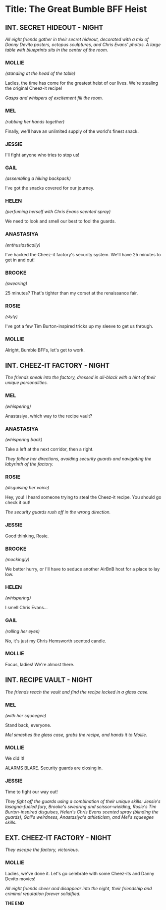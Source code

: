 # Title: The Great Bumble BFF Heist

## INT. SECRET HIDEOUT - NIGHT

_All eight friends gather in their secret hideout, decorated with a mix of Danny Devito posters, octopus sculptures, and Chris Evans' photos. A large table with blueprints sits in the center of the room._

### MOLLIE
_(standing at the head of the table)_

Ladies, the time has come for the greatest heist of our lives. We're stealing the original Cheez-it recipe!

_Gasps and whispers of excitement fill the room._

### MEL
_(rubbing her hands together)_

Finally, we'll have an unlimited supply of the world's finest snack.

### JESSIE
I'll fight anyone who tries to stop us!

### GAIL
_(assembling a hiking backpack)_

I've got the snacks covered for our journey.

### HELEN
_(perfuming herself with Chris Evans scented spray)_

We need to look and smell our best to fool the guards.

### ANASTASIYA
_(enthusiastically)_

I've hacked the Cheez-it factory's security system. We'll have 25 minutes to get in and out!

### BROOKE
_(swearing)_

25 minutes? That's tighter than my corset at the renaissance fair.

### ROSIE
_(slyly)_

I've got a few Tim Burton-inspired tricks up my sleeve to get us through.

### MOLLIE
Alright, Bumble BFFs, let's get to work.

## INT. CHEEZ-IT FACTORY - NIGHT

_The friends sneak into the factory, dressed in all-black with a hint of their unique personalities._

### MEL
_(whispering)_

Anastasiya, which way to the recipe vault?

### ANASTASIYA
_(whispering back)_

Take a left at the next corridor, then a right.

_They follow her directions, avoiding security guards and navigating the labyrinth of the factory._

### ROSIE
_(disguising her voice)_

Hey, you! I heard someone trying to steal the Cheez-it recipe. You should go check it out!

_The security guards rush off in the wrong direction._

### JESSIE
Good thinking, Rosie.

### BROOKE
_(mockingly)_

We better hurry, or I'll have to seduce another AirBnB host for a place to lay low.

### HELEN
_(whispering)_

I smell Chris Evans...

### GAIL
_(rolling her eyes)_

No, it's just my Chris Hemsworth scented candle.

### MOLLIE
Focus, ladies! We're almost there.

## INT. RECIPE VAULT - NIGHT

_The friends reach the vault and find the recipe locked in a glass case._

### MEL
_(with her squeegee)_

Stand back, everyone.

_Mel smashes the glass case, grabs the recipe, and hands it to Mollie._

### MOLLIE
We did it!

ALARMS BLARE. Security guards are closing in.

### JESSIE
Time to fight our way out!

_They fight off the guards using a combination of their unique skills: Jessie's lasagna-fueled fury, Brooke's swearing and scissor-wielding, Rosie's Tim Burton-inspired disguises, Helen's Chris Evans scented spray (blinding the guards), Gail's weirdness, Anastasiya's athleticism, and Mel's squeegee skills._

## EXT. CHEEZ-IT FACTORY - NIGHT

_They escape the factory, victorious._

### MOLLIE
Ladies, we've done it. Let's go celebrate with some Cheez-its and Danny Devito movies!

_All eight friends cheer and disappear into the night, their friendship and criminal reputation forever solidified._

**THE END**
